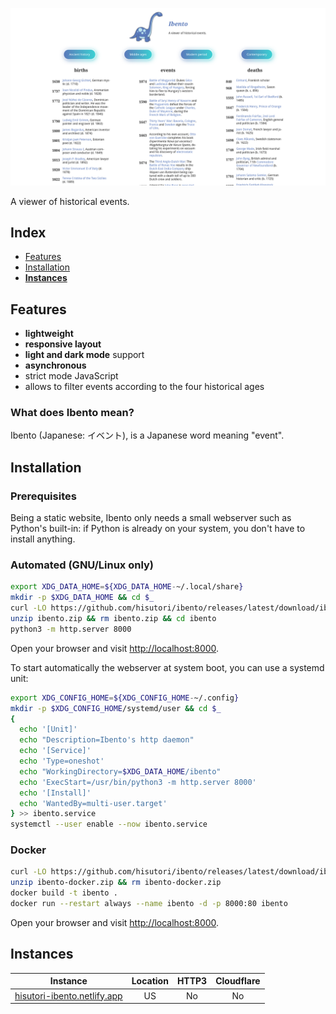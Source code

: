 ![preview](./assets/ibento.png)

A viewer of historical events.

## Index

- [Features](#features)
- [Installation](#installation)
- **[Instances](#instances)**

## Features

- **lightweight**
- **responsive layout**
- **light and dark mode** support
- **asynchronous**
- strict mode JavaScript
- allows to filter events according to the four historical ages

### What does Ibento mean?

Ibento (Japanese: イベント), is a Japanese word meaning "event".

## Installation

### Prerequisites

Being a static website, Ibento only needs a small webserver such as Python's built-in: if Python is already on your system, you don't have to install anything.

### Automated (GNU/Linux only)

```bash
export XDG_DATA_HOME=${XDG_DATA_HOME-~/.local/share}
mkdir -p $XDG_DATA_HOME && cd $_
curl -LO https://github.com/hisutori/ibento/releases/latest/download/ibento.zip
unzip ibento.zip && rm ibento.zip && cd ibento
python3 -m http.server 8000
```

Open your browser and visit [http://localhost:8000](http://localhost:8000).

To start automatically the webserver at system boot, you can use a systemd unit:

```bash
export XDG_CONFIG_HOME=${XDG_CONFIG_HOME-~/.config}
mkdir -p $XDG_CONFIG_HOME/systemd/user && cd $_
{
  echo '[Unit]'
  echo "Description=Ibento's http daemon"
  echo '[Service]'
  echo 'Type=oneshot'
  echo "WorkingDirectory=$XDG_DATA_HOME/ibento"
  echo 'ExecStart=/usr/bin/python3 -m http.server 8000'
  echo '[Install]'
  echo 'WantedBy=multi-user.target'
} >> ibento.service
systemctl --user enable --now ibento.service
```

### Docker

```bash
curl -LO https://github.com/hisutori/ibento/releases/latest/download/ibento-docker.zip
unzip ibento-docker.zip && rm ibento-docker.zip
docker build -t ibento .
docker run --restart always --name ibento -d -p 8000:80 ibento
```

Open your browser and visit [http://localhost:8000](http://localhost:8000).

## Instances

| Instance                                                            | Location | HTTP3 | Cloudflare |
| ------------------------------------------------------------------- | :------: | :---: | :--------: |
| [hisutori-ibento.netlify.app](https://hisutori-ibento.netlify.app/) |    US    |  No   |     No     |
